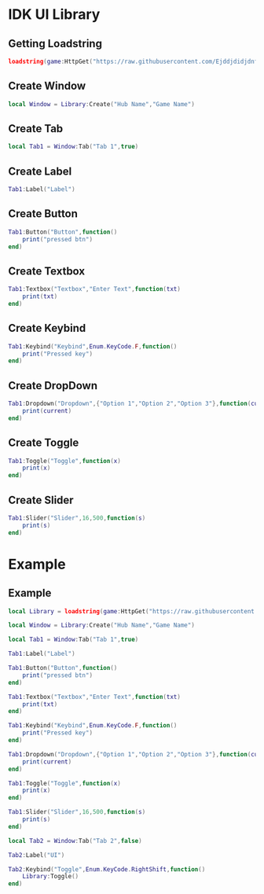 # IDK UI Library

## Getting Loadstring
```lua
loadstring(game:HttpGet("https://raw.githubusercontent.com/Ejddjdidjdnfjrirfj/UI-Libraries-NewLibs/main/New%20Libs/Obfucaste/BY%20DRAGON%20HUB"))()
```

## Create Window
```lua
local Window = Library:Create("Hub Name","Game Name")
```

## Create Tab
```lua
local Tab1 = Window:Tab("Tab 1",true)
```

## Create Label
```lua
Tab1:Label("Label")
```

## Create Button
```lua
Tab1:Button("Button",function()
    print("pressed btn")
end)
```

## Create Textbox
```lua
Tab1:Textbox("Textbox","Enter Text",function(txt)
    print(txt)
end)
```

## Create Keybind
```lua
Tab1:Keybind("Keybind",Enum.KeyCode.F,function()
    print("Pressed key")
end)
```

## Create DropDown
```lua
Tab1:Dropdown("Dropdown",{"Option 1","Option 2","Option 3"},function(current)
    print(current)
end)
```

## Create Toggle
```lua
Tab1:Toggle("Toggle",function(x)
    print(x)
end)
```

## Create Slider
```lua
Tab1:Slider("Slider",16,500,function(s)
    print(s)
end)
```

# Example

## Example
```lua
local Library = loadstring(game:HttpGet("https://raw.githubusercontent.com/Mapple7777/UI-Librarys/main/UI-1/UI.lua"))()

local Window = Library:Create("Hub Name","Game Name")

local Tab1 = Window:Tab("Tab 1",true)

Tab1:Label("Label")

Tab1:Button("Button",function()
    print("pressed btn")
end)

Tab1:Textbox("Textbox","Enter Text",function(txt)
    print(txt)
end)

Tab1:Keybind("Keybind",Enum.KeyCode.F,function()
    print("Pressed key")
end)

Tab1:Dropdown("Dropdown",{"Option 1","Option 2","Option 3"},function(current)
    print(current)
end)

Tab1:Toggle("Toggle",function(x)
    print(x)
end)

Tab1:Slider("Slider",16,500,function(s)
    print(s)
end)

local Tab2 = Window:Tab("Tab 2",false)

Tab2:Label("UI")

Tab2:Keybind("Toggle",Enum.KeyCode.RightShift,function()
    Library:Toggle()
end)
```
